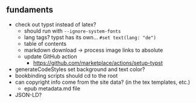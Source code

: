 ## fundaments
* check out typst instead of latex? 
  * should run with `--ignore-system-fonts`
  * lang tags? typst has its own... `#set text(lang: "de")`
  * table of contents
  * markdown download -> process image links to absolute
  * update GitHub action
    * https://github.com/marketplace/actions/setup-typst
* generateCodeStyles set background and text color? 
* bookbinding scripts should cd to the root
* can copyright info come from the site data? (in the tex templates, etc.)
  * epub metadata.md file
* JSON-LD?
